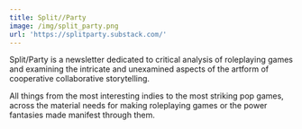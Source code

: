 ```yaml
---
title: Split//Party
image: /img/split_party.png
url: 'https://splitparty.substack.com/'
---
```


Split/Party is a newsletter dedicated to critical analysis of roleplaying games and examining the intricate and unexamined aspects of the artform of cooperative collaborative storytelling.

All things from the most interesting indies to the most striking pop games, across the material needs for making roleplaying games or the power fantasies made manifest through them.
